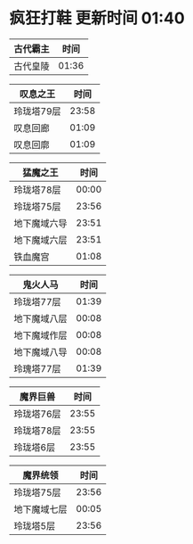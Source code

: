 # 疯狂打鞋 更新时间 01:40

| 古代霸主   | 时间    |
|--------|-------|
| 古代皇陵 | 01:36 |

| 叹息之王   | 时间    |
|--------|-------|
| 玲珑塔79层 | 23:58 |
| 叹息回廊 | 01:09 |
| 叹息回廓 | 01:09 |

| 猛魔之王   | 时间    |
|--------|-------|
| 玲珑塔78层 | 00:00 |
| 玲珑塔75层 | 23:56 |
| 地下魔域六导 | 23:51 |
| 地下魔域六层 | 23:51 |
| 铁血魔宫 | 01:08 |

| 鬼火人马   | 时间    |
|--------|-------|
| 玲珑塔77层 | 01:39 |
| 地下魔域八层 | 00:08 |
| 地下魔域作层 | 00:08 |
| 地下魔域八导 | 00:08 |
| 玲瑰塔77层 | 01:39 |

| 魔界巨兽   | 时间    |
|--------|-------|
| 玲珑塔76层 | 23:55 |
| 玲珑塔78层 | 23:55 |
| 玲珑塔6层 | 23:55 |

| 魔界统领   | 时间    |
|--------|-------|
| 玲珑塔75层 | 23:56 |
| 地下魔域七层 | 00:05 |
| 玲珑塔5层 | 23:56 |